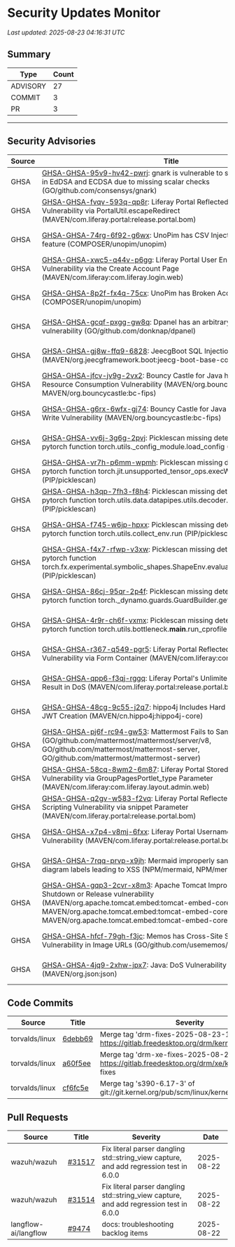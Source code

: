 # Security Updates Monitor

*Last updated: 2025-08-23 04:16:31 UTC*

## Summary
| Type | Count |
|------|-------|
| ADVISORY | 27 |
| COMMIT | 3 |
| PR | 3 |

---

## Security Advisories

| Source | Title | Severity | Date |
|--------|-------|----------|------|
| GHSA | [GHSA-GHSA-95v9-hv42-pwrj](https://github.com/advisories/GHSA-95v9-hv42-pwrj): gnark is vulnerable to signature malleability in EdDSA and ECDSA due to missing scalar checks (GO/github.com/consensys/gnark) | HIGH (CVSS: 0.0) | 2025-08-22 |
| GHSA | [GHSA-GHSA-fvqv-593q-qp8r](https://github.com/advisories/GHSA-fvqv-593q-qp8r): Liferay Portal Reflected Cross-Site Scripting Vulnerability via PortalUtil.escapeRedirect (MAVEN/com.liferay.portal:release.portal.bom) | MODERATE (CVSS: 0.0) | 2025-08-22 |
| GHSA | [GHSA-GHSA-74rg-6f92-g6wx](https://github.com/advisories/GHSA-74rg-6f92-g6wx): UnoPim has CSV Injection on Quick Export feature (COMPOSER/unopim/unopim) | LOW (CVSS: 0.0) | 2025-08-22 |
| GHSA | [GHSA-GHSA-xwc5-q44v-p6gg](https://github.com/advisories/GHSA-xwc5-q44v-p6gg): Liferay Portal User Enumeration Vulnerability via the Create Account Page (MAVEN/com.liferay:com.liferay.login.web) | MODERATE (CVSS: 0.0) | 2025-08-22 |
| GHSA | [GHSA-GHSA-8p2f-fx4q-75cx](https://github.com/advisories/GHSA-8p2f-fx4q-75cx): UnoPim has Broken Access Control (COMPOSER/unopim/unopim) | HIGH (CVSS: 8.1) | 2025-08-22 |
| GHSA | [GHSA-GHSA-gcqf-pxgg-gw8q](https://github.com/advisories/GHSA-gcqf-pxgg-gw8q): Dpanel has an arbitrary file read vulnerability (GO/github.com/donknap/dpanel) | MODERATE (CVSS: 0.0) | 2025-08-22 |
| GHSA | [GHSA-GHSA-gj8w-ffq9-6828](https://github.com/advisories/GHSA-gj8w-ffq9-6828): JeecgBoot SQL Injection Vulnerability (MAVEN/org.jeecgframework.boot:jeecg-boot-base-core) | MODERATE (CVSS: 6.5) | 2025-08-22 |
| GHSA | [GHSA-GHSA-jfcv-jv9g-2vx2](https://github.com/advisories/GHSA-jfcv-jv9g-2vx2): Bouncy Castle for Java has Uncontrolled Resource Consumption Vulnerability (MAVEN/org.bouncycastle:bctls-fips, MAVEN/org.bouncycastle:bc-fips) | MODERATE (CVSS: 0.0) | 2025-08-22 |
| GHSA | [GHSA-GHSA-g6rx-6wfx-gj74](https://github.com/advisories/GHSA-g6rx-6wfx-gj74): Bouncy Castle for Java has Out-of-Bounds Write Vulnerability (MAVEN/org.bouncycastle:bc-fips) | LOW (CVSS: 0.0) | 2025-08-22 |
| GHSA | [GHSA-GHSA-vv6j-3g6g-2pvj](https://github.com/advisories/GHSA-vv6j-3g6g-2pvj): Picklescan missing detection when calling pytorch function torch.utils._config_module.load_config (PIP/picklescan) | MODERATE (CVSS: 0.0) | 2025-08-22 |
| GHSA | [GHSA-GHSA-vr7h-p6mm-wpmh](https://github.com/advisories/GHSA-vr7h-p6mm-wpmh): Picklescan missing detection when calling pytorch function torch.jit.unsupported_tensor_ops.execWrapper (PIP/picklescan) | MODERATE (CVSS: 0.0) | 2025-08-22 |
| GHSA | [GHSA-GHSA-h3qp-7fh3-f8h4](https://github.com/advisories/GHSA-h3qp-7fh3-f8h4): Picklescan missing detection when calling pytorch function torch.utils.data.datapipes.utils.decoder.basichandlers (PIP/picklescan) | MODERATE (CVSS: 0.0) | 2025-08-22 |
| GHSA | [GHSA-GHSA-f745-w6jp-hpxx](https://github.com/advisories/GHSA-f745-w6jp-hpxx): Picklescan missing detection when calling pytorch function torch.utils.collect_env.run (PIP/picklescan) | MODERATE (CVSS: 0.0) | 2025-08-22 |
| GHSA | [GHSA-GHSA-f4x7-rfwp-v3xw](https://github.com/advisories/GHSA-f4x7-rfwp-v3xw): Picklescan missing detection when calling pytorch function torch.fx.experimental.symbolic_shapes.ShapeEnv.evaluate_guards_expression (PIP/picklescan) | MODERATE (CVSS: 0.0) | 2025-08-22 |
| GHSA | [GHSA-GHSA-86cj-95qr-2p4f](https://github.com/advisories/GHSA-86cj-95qr-2p4f): Picklescan missing detection when calling pytorch function torch._dynamo.guards.GuardBuilder.get (PIP/picklescan) | MODERATE (CVSS: 0.0) | 2025-08-22 |
| GHSA | [GHSA-GHSA-4r9r-ch6f-vxmx](https://github.com/advisories/GHSA-4r9r-ch6f-vxmx): Picklescan missing detection when calling pytorch function torch.utils.bottleneck.__main__.run_cprofile (PIP/picklescan) | MODERATE (CVSS: 0.0) | 2025-08-22 |
| GHSA | [GHSA-GHSA-r367-q549-pgr5](https://github.com/advisories/GHSA-r367-q549-pgr5): Liferay Portal Reflected Cross-Site Scripting Vulnerability via Form Container (MAVEN/com.liferay:com.liferay.layout.taglib) | LOW (CVSS: 0.0) | 2025-08-22 |
| GHSA | [GHSA-GHSA-qpp6-f3qj-rggq](https://github.com/advisories/GHSA-qpp6-f3qj-rggq): Liferay Portal's Unlimited File Upload Could Result in DoS (MAVEN/com.liferay.portal:release.portal.bom) | MODERATE (CVSS: 0.0) | 2025-08-22 |
| GHSA | [GHSA-GHSA-48cg-9c55-j2q7](https://github.com/advisories/GHSA-48cg-9c55-j2q7): hippo4j Includes Hard Coded Secret Key in JWT Creation (MAVEN/cn.hippo4j:hippo4j-core) | HIGH (CVSS: 8.8) | 2025-08-21 |
| GHSA | [GHSA-GHSA-pj6f-rc94-gw53](https://github.com/advisories/GHSA-pj6f-rc94-gw53): Mattermost Fails to Sanitize File Names (GO/github.com/mattermost/mattermost/server/v8, GO/github.com/mattermost/mattermost-server, GO/github.com/mattermost/mattermost-server) | MODERATE (CVSS: 4.3) | 2025-08-21 |
| GHSA | [GHSA-GHSA-58cq-8wm2-6m87](https://github.com/advisories/GHSA-58cq-8wm2-6m87): Liferay Portal Stored Cross-Site Scripting Vulnerability via GroupPagesPortlet_type Parameter (MAVEN/com.liferay:com.liferay.layout.admin.web) | MODERATE (CVSS: 0.0) | 2025-08-21 |
| GHSA | [GHSA-GHSA-q2gv-w583-f2vq](https://github.com/advisories/GHSA-q2gv-w583-f2vq): Liferay Portal Reflected Cross-Site Scripting Vulnerability via snippet Parameter (MAVEN/com.liferay.portal:release.portal.bom) | MODERATE (CVSS: 0.0) | 2025-08-21 |
| GHSA | [GHSA-GHSA-x7p4-v8mj-6fxx](https://github.com/advisories/GHSA-x7p4-v8mj-6fxx): Liferay Portal Username Enumeration Vulnerability (MAVEN/com.liferay.portal:release.portal.bom) | MODERATE (CVSS: 0.0) | 2025-08-21 |
| GHSA | [GHSA-GHSA-7rqq-prvp-x9jh](https://github.com/advisories/GHSA-7rqq-prvp-x9jh): Mermaid improperly sanitizes sequence diagram labels leading to XSS (NPM/mermaid, NPM/mermaid) | MODERATE (CVSS: 0.0) | 2025-08-19 |
| GHSA | [GHSA-GHSA-gqp3-2cvr-x8m3](https://github.com/advisories/GHSA-gqp3-2cvr-x8m3): Apache Tomcat Improper Resource Shutdown or Release vulnerability (MAVEN/org.apache.tomcat.embed:tomcat-embed-core, MAVEN/org.apache.tomcat.embed:tomcat-embed-core, MAVEN/org.apache.tomcat.embed:tomcat-embed-core) | HIGH (CVSS: 7.5) | 2025-08-13 |
| GHSA | [GHSA-GHSA-hfcf-79gh-f3jc](https://github.com/advisories/GHSA-hfcf-79gh-f3jc): Memos has Cross-Site Scripting (XSS) Vulnerability in Image URLs (GO/github.com/usememos/memos) | MODERATE (CVSS: 0.0) | 2025-07-29 |
| GHSA | [GHSA-GHSA-4jq9-2xhw-jpx7](https://github.com/advisories/GHSA-4jq9-2xhw-jpx7): Java: DoS Vulnerability in JSON-JAVA (MAVEN/org.json:json) | HIGH (CVSS: 7.5) | 2023-11-14 |

## Code Commits

| Source | Title | Severity | Date |
|--------|-------|----------|------|
| torvalds/linux | [6debb69](https://github.com/torvalds/linux/commit/6debb69041724bae8a8a4d0ac60502754c1cd945) | Merge tag 'drm-fixes-2025-08-23-1' of https://gitlab.freedesktop.org/drm/kernel | 2025-08-22 |
| torvalds/linux | [a60f5ee](https://github.com/torvalds/linux/commit/a60f5ee68efd91b4507eacbb40d4024ecf363304) | Merge tag 'drm-xe-fixes-2025-08-21-1' of https://gitlab.freedesktop.org/drm/xe/kernel into drm-fixes | 2025-08-22 |
| torvalds/linux | [cf6fc5e](https://github.com/torvalds/linux/commit/cf6fc5eefc5bbbbff92a085039ff74cdbd065c29) | Merge tag 's390-6.17-3' of git://git.kernel.org/pub/scm/linux/kernel/git/s390/linux | 2025-08-22 |

## Pull Requests

| Source | Title | Severity | Date |
|--------|-------|----------|------|
| wazuh/wazuh | [#31517](https://github.com/wazuh/wazuh/pull/31517) | Fix literal parser dangling std::string_view capture, and add regression test in 6.0.0 | 2025-08-22 |
| wazuh/wazuh | [#31514](https://github.com/wazuh/wazuh/pull/31514) | Fix literal parser dangling std::string_view capture, and add regression test in 6.0.0 | 2025-08-22 |
| langflow-ai/langflow | [#9474](https://github.com/langflow-ai/langflow/pull/9474) | docs: troubleshooting backlog items | 2025-08-22 |

